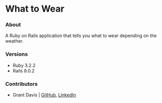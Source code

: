 # What to Wear

### About

A Ruby on Rails application that tells you what to wear depending on the weather.

### Versions

- Ruby 3.2.2
- Rails 8.0.2

### Contributors

* Grant Davis | [GitHub](https://github.com/grantdavis303), [LinkedIn](https://www.linkedin.com/in/grantdavis303/)
